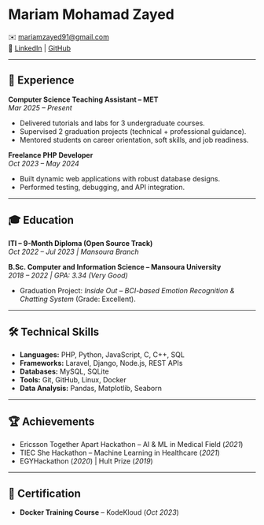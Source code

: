 # Mariam Mohamad Zayed  

✉️ mariamzayed91@gmail.com  
🔗 [LinkedIn](https://linkedin.com/in/mariamzayed91) | [GitHub](https://github.com/mariamzayed)  

---

## 💼 Experience  

**Computer Science Teaching Assistant – MET**  
*Mar 2025 – Present*  
- Delivered tutorials and labs for 3 undergraduate courses.  
- Supervised 2 graduation projects (technical + professional guidance).  
- Mentored students on career orientation, soft skills, and job readiness.  

**Freelance PHP Developer**  
*Oct 2023 – May 2024*  
- Built dynamic web applications with robust database designs.  
- Performed testing, debugging, and API integration.  

---

## 🎓 Education  

**ITI – 9-Month Diploma (Open Source Track)**  
*Oct 2022 – Jul 2023 | Mansoura Branch*  

**B.Sc. Computer and Information Science – Mansoura University**  
*2018 – 2022 | GPA: 3.34 (Very Good)*  
- Graduation Project: *Inside Out – BCI-based Emotion Recognition & Chatting System* (Grade: Excellent).  

---

## 🛠️ Technical Skills  

- **Languages:** PHP, Python, JavaScript, C, C++, SQL  
- **Frameworks:** Laravel, Django, Node.js, REST APIs  
- **Databases:** MySQL, SQLite  
- **Tools:** Git, GitHub, Linux, Docker  
- **Data Analysis:** Pandas, Matplotlib, Seaborn  

---

## 🏆 Achievements  

- Ericsson Together Apart Hackathon – AI & ML in Medical Field (*2021*)  
- TIEC She Hackathon – Machine Learning in Healthcare (*2021*)  
- EGYHackathon (*2020*) | Hult Prize (*2019*)  

---

## 📜 Certification  

- **Docker Training Course** – KodeKloud (*Oct 2023*)  
